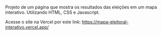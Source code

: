 Projeto de um página que mostra os resultados das eleições em um mapa interativo. Utilizando HTML, CSS e Javascript.

Acesse o site na Vercel por este link: https://mapa-eleitoral-interativo.vercel.app/
